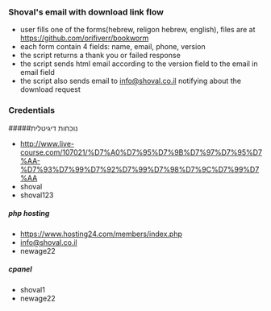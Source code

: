 ### Shoval's email with download link flow

- user fills one of the forms(hebrew, religon hebrew, english), files are at https://github.com/orifiverr/bookworm
- each form contain 4 fields: name, email, phone, version
- the script returns a thank you or failed response
- the script sends html email according to the version field to the email in email field
- the script also sends email to info@shoval.co.il notifying about the download request

### Credentials
#####נוכחות דיגיטלית
- http://www.live-course.com/107021/%D7%A0%D7%95%D7%9B%D7%97%D7%95%D7%AA-%D7%93%D7%99%D7%92%D7%99%D7%98%D7%9C%D7%99%D7%AA
- shoval
- shoval123

##### php hosting
- https://www.hosting24.com/members/index.php
- info@shoval.co.il
- newage22

##### cpanel
- shoval1
- newage22
